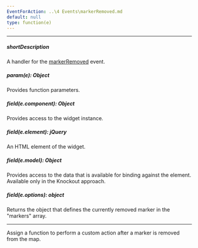 ```yaml
---
EventForAction: ..\4 Events\markerRemoved.md
default: null
type: function(e)
---
```

---
##### shortDescription
A handler for the [markerRemoved](/api-reference/10%20UI%20Widgets/dxMap/4%20Events/markerRemoved.md '/Documentation/ApiReference/UI_Widgets/dxMap/Events/#markerRemoved') event.

##### param(e): Object
Provides function parameters.

##### field(e.component): Object
Provides access to the widget instance.

##### field(e.element): jQuery
An HTML element of the widget.

##### field(e.model): Object
Provides access to the data that is available for binding against the element. Available only in the Knockout approach.

##### field(e.options): object
Returns the object that defines the currently removed marker in the "markers" array.

---
Assign a function to perform a custom action after a marker is removed from the map.